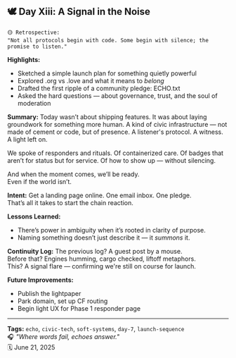 ## 🕊️ Day Xiii: A Signal in the Noise

```
🟡 Retrospective:  
"Not all protocols begin with code. Some begin with silence; the promise to listen."
````
**Highlights:**
- Sketched a simple launch plan for something quietly powerful
- Explored .org vs .love and what it means to *belong*
- Drafted the first ripple of a community pledge: ECHO.txt
- Asked the hard questions — about governance, trust, and the soul of moderation

**Summary:**
Today wasn’t about shipping features. It was about laying groundwork for something more human. A kind of civic infrastructure — not made of cement or code, but of presence. A listener's protocol. A witness. A light left on.

We spoke of responders and rituals. Of containerized care. Of badges that aren’t for status but for service. Of how to show up — without silencing.

And when the moment comes, we’ll be ready.  
Even if the world isn’t.

**Intent:**
Get a landing page online. One email inbox. One pledge.  
That’s all it takes to start the chain reaction.

**Lessons Learned:**
- There’s power in ambiguity when it’s rooted in clarity of purpose.
- Naming something doesn’t just describe it — it *summons* it.

**Continuity Log:**
The previous log? A guest post by a mouse.  
Before that? Engines humming, cargo checked, liftoff metaphors.  
This? A signal flare — confirming we're still on course for launch.

**Future Improvements:**
- Publish the lightpaper
- Park domain, set up CF routing
- Begin light UX for Phase 1 responder page

---

**Tags:** `echo`, `civic-tech`, `soft-systems`, `day-7`, `launch-sequence`  
🎧 *"Where words fail, echoes answer."*  
🗓️ June 21, 2025
